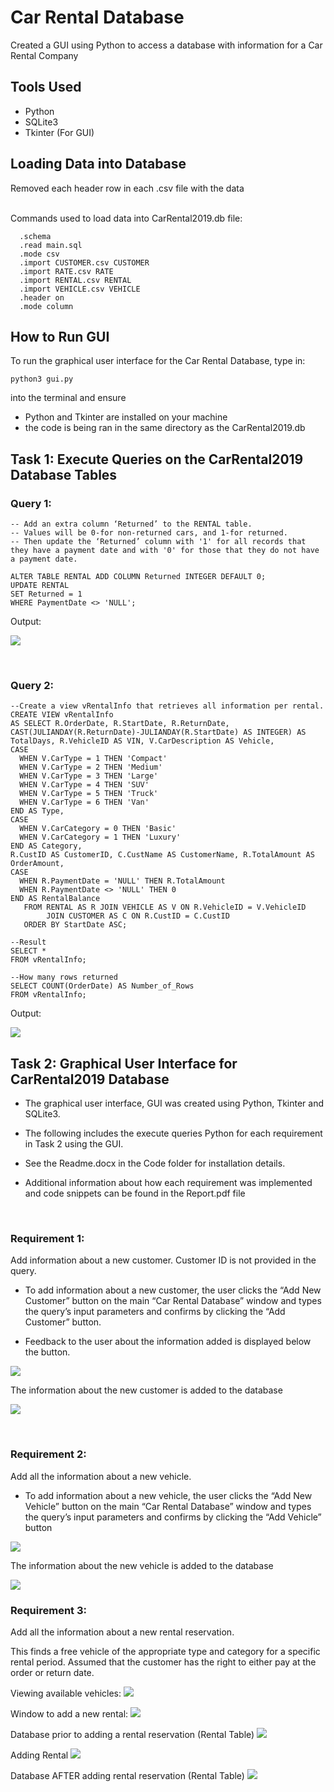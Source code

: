 # Car Rental Database
Created a GUI using Python to access a database with information for a Car Rental Company 

## Tools Used
- Python
- SQLite3
- Tkinter (For GUI)


## Loading Data into Database
Removed each header row in each .csv file with the data

<br/>
Commands used to load data into CarRental2019.db file:


```
  .schema
  .read main.sql
  .mode csv
  .import CUSTOMER.csv CUSTOMER
  .import RATE.csv RATE
  .import RENTAL.csv RENTAL
  .import VEHICLE.csv VEHICLE
  .header on
  .mode column
```

## How to Run GUI
To run the graphical user interface for the Car Rental Database, type in:

```
python3 gui.py
```

into the terminal and ensure 
- Python and Tkinter are installed on your machine
- the code is being ran in the same directory as the CarRental2019.db

## Task 1: Execute Queries on the CarRental2019 Database Tables

### Query 1:

```
-- Add an extra column ‘Returned’ to the RENTAL table. 
-- Values will be 0-for non-returned cars, and 1-for returned. 
-- Then update the ‘Returned’ column with '1' for all records that they have a payment date and with '0' for those that they do not have a payment date.

ALTER TABLE RENTAL ADD COLUMN Returned INTEGER DEFAULT 0;
UPDATE RENTAL
SET Returned = 1
WHERE PaymentDate <> 'NULL';

```

Output:

![](screenshots/task1.png)

<br/>

### Query 2:

```
--Create a view vRentalInfo that retrieves all information per rental.
CREATE VIEW vRentalInfo
AS SELECT R.OrderDate, R.StartDate, R.ReturnDate, CAST(JULIANDAY(R.ReturnDate)-JULIANDAY(R.StartDate) AS INTEGER) AS TotalDays, R.VehicleID AS VIN, V.CarDescription AS Vehicle,
CASE 
  WHEN V.CarType = 1 THEN 'Compact'
  WHEN V.CarType = 2 THEN 'Medium'
  WHEN V.CarType = 3 THEN 'Large'
  WHEN V.CarType = 4 THEN 'SUV'
  WHEN V.CarType = 5 THEN 'Truck'
  WHEN V.CarType = 6 THEN 'Van'  
END AS Type,
CASE 
  WHEN V.CarCategory = 0 THEN 'Basic'
  WHEN V.CarCategory = 1 THEN 'Luxury'
END AS Category,
R.CustID AS CustomerID, C.CustName AS CustomerName, R.TotalAmount AS OrderAmount, 
CASE  
  WHEN R.PaymentDate = 'NULL' THEN R.TotalAmount
  WHEN R.PaymentDate <> 'NULL' THEN 0
END AS RentalBalance
   FROM RENTAL AS R JOIN VEHICLE AS V ON R.VehicleID = V.VehicleID
        JOIN CUSTOMER AS C ON R.CustID = C.CustID 
   ORDER BY StartDate ASC;

--Result
SELECT *
FROM vRentalInfo;

--How many rows returned
SELECT COUNT(OrderDate) AS Number_of_Rows
FROM vRentalInfo;

```

Output:


![](screenshots/task2.png)

## Task 2: Graphical User Interface for CarRental2019 Database
- The graphical user interface, GUI was created using Python, Tkinter and SQLite3. 

- The following includes the execute queries Python for each requirement in Task 2 using the GUI. 

- See the Readme.docx in the Code folder for installation details.

- Additional information about how each requirement was implemented and code snippets can be found in the Report.pdf file

<br/>

### Requirement 1:

Add information about a new customer. Customer ID is not provided in the query.


- To add information about a new customer, the user clicks the “Add New Customer” button on the main “Car Rental Database” window and types the query’s input parameters and confirms by clicking the “Add Customer” button. 

- Feedback to the user about the information added is displayed below the button.

![](screenshots/req1/pic1.png)

The information about the new customer is added to the database

![](screenshots/req1/pic2.png)




<br/>

### Requirement 2:

Add all the information about a new vehicle.


- To add information about a new vehicle, the user clicks the “Add New Vehicle” button on the main “Car Rental Database” window and types the query’s input parameters and confirms by clicking the “Add Vehicle” button

![](screenshots/req2/pic1.png)


The information about the new vehicle is added to the database

![](screenshots/req2/pic2.png)


### Requirement 3:

Add all the information about a new rental reservation.

This finds a free vehicle of the appropriate type and category for a specific rental period. Assumed that the customer has the right to either pay at the order or return date.
<br/>

Viewing available vehicles:
![](screenshots/req3/pic1.png)


Window to add a new rental:
![](screenshots/req3/pic2.png)

Database prior to adding a rental reservation (Rental Table)
![](screenshots/req3/pic3.png)

Adding Rental
![](screenshots/req3/pic4.png)

Database AFTER adding rental reservation (Rental Table)
![](screenshots/req3/pic5.png)







